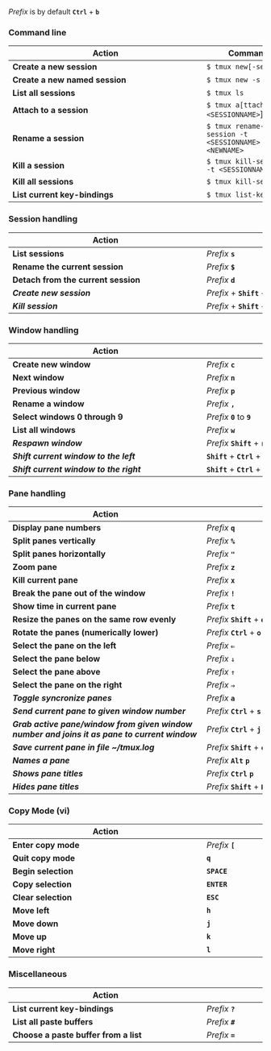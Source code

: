 *Prefix* is by default **`Ctrl`** + **`b`**

### Command line
|&nbsp;&nbsp;&nbsp;&nbsp;&nbsp;&nbsp;&nbsp;&nbsp;&nbsp;&nbsp;&nbsp;&nbsp;&nbsp;&nbsp;&nbsp;&nbsp;&nbsp;&nbsp;&nbsp;&nbsp;&nbsp;&nbsp;&nbsp;&nbsp;&nbsp;&nbsp;&nbsp;&nbsp;&nbsp;&nbsp;&nbsp;&nbsp;&nbsp;&nbsp;&nbsp;&nbsp;&nbsp;Action&nbsp;&nbsp;&nbsp;&nbsp;&nbsp;&nbsp;&nbsp;&nbsp;&nbsp;&nbsp;&nbsp;&nbsp;&nbsp;&nbsp;&nbsp;&nbsp;&nbsp;&nbsp;&nbsp;&nbsp;&nbsp;&nbsp;&nbsp;&nbsp;&nbsp;&nbsp;&nbsp;&nbsp;&nbsp;&nbsp;&nbsp;&nbsp;&nbsp;&nbsp;&nbsp;&nbsp;&nbsp;|&nbsp;&nbsp;&nbsp;&nbsp;&nbsp;&nbsp;&nbsp;&nbsp;&nbsp;&nbsp;Command&nbsp;&nbsp;&nbsp;&nbsp;&nbsp;&nbsp;&nbsp;&nbsp;&nbsp;&nbsp;|
|---|---|
|**Create a new session**|`$ tmux new[-session]`|
|**Create a new named session**|`$ tmux new -s <NAME>`|
|**List all sessions**|`$ tmux ls`|
|**Attach to a session**|`$ tmux a[ttach -t <SESSIONNAME>`]
|**Rename a session**|`$ tmux rename-session -t <SESSIONNAME> <NEWNAME>`|
|**Kill a session**|`$ tmux kill-session -t <SESSIONNAME>`|
|**Kill all sessions**|`$ tmux kill-server`|
|**List current key-bindings**|`$ tmux list-keys`|

### Session handling
|&nbsp;&nbsp;&nbsp;&nbsp;&nbsp;&nbsp;&nbsp;&nbsp;&nbsp;&nbsp;&nbsp;&nbsp;&nbsp;&nbsp;&nbsp;&nbsp;&nbsp;&nbsp;&nbsp;&nbsp;&nbsp;&nbsp;&nbsp;&nbsp;&nbsp;&nbsp;&nbsp;&nbsp;&nbsp;&nbsp;&nbsp;&nbsp;&nbsp;&nbsp;&nbsp;&nbsp;&nbsp;Action&nbsp;&nbsp;&nbsp;&nbsp;&nbsp;&nbsp;&nbsp;&nbsp;&nbsp;&nbsp;&nbsp;&nbsp;&nbsp;&nbsp;&nbsp;&nbsp;&nbsp;&nbsp;&nbsp;&nbsp;&nbsp;&nbsp;&nbsp;&nbsp;&nbsp;&nbsp;&nbsp;&nbsp;&nbsp;&nbsp;&nbsp;&nbsp;&nbsp;&nbsp;&nbsp;&nbsp;&nbsp;|&nbsp;&nbsp;&nbsp;&nbsp;&nbsp;&nbsp;&nbsp;&nbsp;&nbsp;&nbsp;&nbsp;&nbsp;&nbsp;&nbsp;&nbsp;&nbsp;&nbsp;&nbsp;&nbsp;&nbsp;&nbsp;&nbsp;&nbsp;&nbsp;&nbsp;&nbsp;&nbsp;&nbsp;&nbsp;&nbsp;&nbsp;&nbsp;&nbsp;&nbsp;&nbsp;&nbsp;&nbsp;Shortcut&nbsp;&nbsp;&nbsp;&nbsp;&nbsp;&nbsp;&nbsp;&nbsp;&nbsp;&nbsp;&nbsp;&nbsp;&nbsp;&nbsp;&nbsp;&nbsp;&nbsp;&nbsp;&nbsp;&nbsp;&nbsp;&nbsp;&nbsp;&nbsp;&nbsp;&nbsp;&nbsp;&nbsp;&nbsp;&nbsp;&nbsp;&nbsp;&nbsp;&nbsp;&nbsp;&nbsp;&nbsp;&nbsp;|
|---|---|
|**List sessions**|*Prefix* **`s`**|
|**Rename the current session**|*Prefix* **`$`**|
|**Detach from the current session**|*Prefix* **`d`**|
|***Create new session***|*Prefix* + **`Shift`** + **`s`**|
|***Kill session***|*Prefix* + **`Shift`** + **`k`**|

### Window handling
|&nbsp;&nbsp;&nbsp;&nbsp;&nbsp;&nbsp;&nbsp;&nbsp;&nbsp;&nbsp;&nbsp;&nbsp;&nbsp;&nbsp;&nbsp;&nbsp;&nbsp;&nbsp;&nbsp;&nbsp;&nbsp;&nbsp;&nbsp;&nbsp;&nbsp;&nbsp;&nbsp;&nbsp;&nbsp;&nbsp;&nbsp;&nbsp;&nbsp;&nbsp;&nbsp;&nbsp;&nbsp;Action&nbsp;&nbsp;&nbsp;&nbsp;&nbsp;&nbsp;&nbsp;&nbsp;&nbsp;&nbsp;&nbsp;&nbsp;&nbsp;&nbsp;&nbsp;&nbsp;&nbsp;&nbsp;&nbsp;&nbsp;&nbsp;&nbsp;&nbsp;&nbsp;&nbsp;&nbsp;&nbsp;&nbsp;&nbsp;&nbsp;&nbsp;&nbsp;&nbsp;&nbsp;&nbsp;&nbsp;&nbsp;|&nbsp;&nbsp;&nbsp;&nbsp;&nbsp;&nbsp;&nbsp;&nbsp;&nbsp;&nbsp;&nbsp;&nbsp;&nbsp;&nbsp;&nbsp;&nbsp;&nbsp;&nbsp;&nbsp;&nbsp;&nbsp;&nbsp;&nbsp;&nbsp;&nbsp;&nbsp;&nbsp;&nbsp;&nbsp;&nbsp;&nbsp;&nbsp;&nbsp;&nbsp;&nbsp;&nbsp;&nbsp;Shortcut&nbsp;&nbsp;&nbsp;&nbsp;&nbsp;&nbsp;&nbsp;&nbsp;&nbsp;&nbsp;&nbsp;&nbsp;&nbsp;&nbsp;&nbsp;&nbsp;&nbsp;&nbsp;&nbsp;&nbsp;&nbsp;&nbsp;&nbsp;&nbsp;&nbsp;&nbsp;&nbsp;&nbsp;&nbsp;&nbsp;&nbsp;&nbsp;&nbsp;&nbsp;&nbsp;&nbsp;&nbsp;&nbsp;|
|---|---|
|**Create new window**|*Prefix* **`c`**|
|**Next window**|*Prefix* **`n`**|
|**Previous window**|*Prefix* **`p`**|
|**Rename a window**|*Prefix* **`,`**|
|**Select windows 0 through 9**|*Prefix* **`0`** to **`9`**|
|**List all windows**|*Prefix* **`w`**|
|***Respawn window*** | *Prefix* **`Shift`** + **`r`** |
|***Shift current window to the left***|**`Shift`** + **`Ctrl`** + `⇒`|
|***Shift current window to the right***|**`Shift`** + **`Ctrl`** + `⇐`|

### Pane handling
|&nbsp;&nbsp;&nbsp;&nbsp;&nbsp;&nbsp;&nbsp;&nbsp;&nbsp;&nbsp;&nbsp;&nbsp;&nbsp;&nbsp;&nbsp;&nbsp;&nbsp;&nbsp;&nbsp;&nbsp;&nbsp;&nbsp;&nbsp;&nbsp;&nbsp;&nbsp;&nbsp;&nbsp;&nbsp;&nbsp;&nbsp;&nbsp;&nbsp;&nbsp;&nbsp;&nbsp;&nbsp;Action&nbsp;&nbsp;&nbsp;&nbsp;&nbsp;&nbsp;&nbsp;&nbsp;&nbsp;&nbsp;&nbsp;&nbsp;&nbsp;&nbsp;&nbsp;&nbsp;&nbsp;&nbsp;&nbsp;&nbsp;&nbsp;&nbsp;&nbsp;&nbsp;&nbsp;&nbsp;&nbsp;&nbsp;&nbsp;&nbsp;&nbsp;&nbsp;&nbsp;&nbsp;&nbsp;&nbsp;&nbsp;|&nbsp;&nbsp;&nbsp;&nbsp;&nbsp;&nbsp;&nbsp;&nbsp;&nbsp;&nbsp;&nbsp;&nbsp;&nbsp;&nbsp;&nbsp;&nbsp;&nbsp;&nbsp;&nbsp;&nbsp;&nbsp;&nbsp;&nbsp;&nbsp;&nbsp;&nbsp;&nbsp;&nbsp;&nbsp;&nbsp;&nbsp;&nbsp;&nbsp;&nbsp;&nbsp;&nbsp;&nbsp;Shortcut&nbsp;&nbsp;&nbsp;&nbsp;&nbsp;&nbsp;&nbsp;&nbsp;&nbsp;&nbsp;&nbsp;&nbsp;&nbsp;&nbsp;&nbsp;&nbsp;&nbsp;&nbsp;&nbsp;&nbsp;&nbsp;&nbsp;&nbsp;&nbsp;&nbsp;&nbsp;&nbsp;&nbsp;&nbsp;&nbsp;&nbsp;&nbsp;&nbsp;&nbsp;&nbsp;&nbsp;&nbsp;&nbsp;|
|---|---|
|**Display pane numbers**|*Prefix* **`q`**|
|**Split panes vertically**|*Prefix* **`%`**|
|**Split panes horizontally**|*Prefix* **`"`**|
|**Zoom pane**|*Prefix* **`z`**|
|**Kill current pane**|*Prefix* **`x`**|
|**Break the pane out of the window**|*Prefix* **`!`**|
|**Show time in current pane**|*Prefix* **`t`**|
|**Resize the panes on the same row evenly**|*Prefix* **`Shift`** + **`e`**|
|**Rotate the panes (numerically lower)**|*Prefix* **`Ctrl`** + **`o`**|
|**Select the pane on the left**|*Prefix* **`⇐`**|
|**Select the pane below**|*Prefix* **`⇓`**|
|**Select the pane above**|*Prefix* **`⇑`**|
|**Select the pane on the right**|*Prefix* **`⇒`**|
|***Toggle syncronize panes***|*Prefix* **`a`**|
|***Send current pane to given window number***|*Prefix* **`Ctrl`** + **`s`**|
|***Grab active pane/window from given window<br/>number and joins it as pane to current window***|*Prefix* **`Ctrl`** + **`j`**| 
|***Save current pane in file ~/tmux.log***|*Prefix* **`Shift`** + **`c`**|
|***Names a pane***|*Prefix* **`Alt`** **`p`**|
|***Shows pane titles***|*Prefix* **`Ctrl`** **`p`**|
|***Hides pane titles***|*Prefix* **`Shift`** + **`P`**|

### Copy Mode (vi)
|&nbsp;&nbsp;&nbsp;&nbsp;&nbsp;&nbsp;&nbsp;&nbsp;&nbsp;&nbsp;&nbsp;&nbsp;&nbsp;&nbsp;&nbsp;&nbsp;&nbsp;&nbsp;&nbsp;&nbsp;&nbsp;&nbsp;&nbsp;&nbsp;&nbsp;&nbsp;&nbsp;&nbsp;&nbsp;&nbsp;&nbsp;&nbsp;&nbsp;&nbsp;&nbsp;&nbsp;&nbsp;Action&nbsp;&nbsp;&nbsp;&nbsp;&nbsp;&nbsp;&nbsp;&nbsp;&nbsp;&nbsp;&nbsp;&nbsp;&nbsp;&nbsp;&nbsp;&nbsp;&nbsp;&nbsp;&nbsp;&nbsp;&nbsp;&nbsp;&nbsp;&nbsp;&nbsp;&nbsp;&nbsp;&nbsp;&nbsp;&nbsp;&nbsp;&nbsp;&nbsp;&nbsp;&nbsp;&nbsp;&nbsp;|&nbsp;&nbsp;&nbsp;&nbsp;&nbsp;&nbsp;&nbsp;&nbsp;&nbsp;&nbsp;&nbsp;&nbsp;&nbsp;&nbsp;&nbsp;&nbsp;&nbsp;&nbsp;&nbsp;&nbsp;&nbsp;&nbsp;&nbsp;&nbsp;&nbsp;&nbsp;&nbsp;&nbsp;&nbsp;&nbsp;&nbsp;&nbsp;&nbsp;&nbsp;&nbsp;&nbsp;&nbsp;Shortcut&nbsp;&nbsp;&nbsp;&nbsp;&nbsp;&nbsp;&nbsp;&nbsp;&nbsp;&nbsp;&nbsp;&nbsp;&nbsp;&nbsp;&nbsp;&nbsp;&nbsp;&nbsp;&nbsp;&nbsp;&nbsp;&nbsp;&nbsp;&nbsp;&nbsp;&nbsp;&nbsp;&nbsp;&nbsp;&nbsp;&nbsp;&nbsp;&nbsp;&nbsp;&nbsp;&nbsp;&nbsp;&nbsp;|
|---|---|
|**Enter copy mode**|*Prefix* **`[`**|
|**Quit copy mode**|**`q`**|
|**Begin selection**|**`SPACE`**|
|**Copy selection**|**`ENTER`**|
|**Clear selection**|**`ESC`**|
|**Move left**|**`h`**|
|**Move down**|**`j`**|
|**Move up**|**`k`**|
|**Move right**|**`l`**|

### Miscellaneous
|&nbsp;&nbsp;&nbsp;&nbsp;&nbsp;&nbsp;&nbsp;&nbsp;&nbsp;&nbsp;&nbsp;&nbsp;&nbsp;&nbsp;&nbsp;&nbsp;&nbsp;&nbsp;&nbsp;&nbsp;&nbsp;&nbsp;&nbsp;&nbsp;&nbsp;&nbsp;&nbsp;&nbsp;&nbsp;&nbsp;&nbsp;&nbsp;&nbsp;&nbsp;&nbsp;&nbsp;&nbsp;Action&nbsp;&nbsp;&nbsp;&nbsp;&nbsp;&nbsp;&nbsp;&nbsp;&nbsp;&nbsp;&nbsp;&nbsp;&nbsp;&nbsp;&nbsp;&nbsp;&nbsp;&nbsp;&nbsp;&nbsp;&nbsp;&nbsp;&nbsp;&nbsp;&nbsp;&nbsp;&nbsp;&nbsp;&nbsp;&nbsp;&nbsp;&nbsp;&nbsp;&nbsp;&nbsp;&nbsp;&nbsp;|&nbsp;&nbsp;&nbsp;&nbsp;&nbsp;&nbsp;&nbsp;&nbsp;&nbsp;&nbsp;&nbsp;&nbsp;&nbsp;&nbsp;&nbsp;&nbsp;&nbsp;&nbsp;&nbsp;&nbsp;&nbsp;&nbsp;&nbsp;&nbsp;&nbsp;&nbsp;&nbsp;&nbsp;&nbsp;&nbsp;&nbsp;&nbsp;&nbsp;&nbsp;&nbsp;&nbsp;&nbsp;Shortcut&nbsp;&nbsp;&nbsp;&nbsp;&nbsp;&nbsp;&nbsp;&nbsp;&nbsp;&nbsp;&nbsp;&nbsp;&nbsp;&nbsp;&nbsp;&nbsp;&nbsp;&nbsp;&nbsp;&nbsp;&nbsp;&nbsp;&nbsp;&nbsp;&nbsp;&nbsp;&nbsp;&nbsp;&nbsp;&nbsp;&nbsp;&nbsp;&nbsp;&nbsp;&nbsp;&nbsp;&nbsp;&nbsp;|
|---|---|
|**List current key-bindings**|*Prefix* **`?`**|
|**List all paste buffers**|*Prefix* **`#`**|
|**Choose a paste buffer from a list**|*Prefix* **`=`**|
